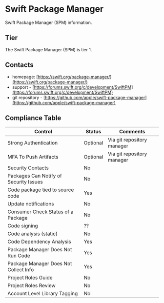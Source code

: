 # Swift Package Manager

Swift Package Manager (SPM) information.

## Tier

The Swift Package Manager (SPM) is tier 1.

## Contacts

- homepage: [https://swift.org/package-manager/](https://swift.org/package-manager/)
- support - [https://forums.swift.org/c/development/SwiftPM](https://forums.swift.org/c/development/SwiftPM)
- git repository - [https://github.com/apple/swift-package-manager](https://github.com/apple/swift-package-manager)

## Compliance Table

| Control | Status | Comments |
|---------|--------|--------|
| Strong Authentication | Optional | Via git repository manager |
| MFA To Push Artifacts | Optional | Via git repository manager  |
| Security Contacts | No |  |
| Packages Can Notify of Security Issues | No |  |
| Code package tied to source code | Yes |  |
| Update notifications | No |  |
| Consumer Check Status of a Package | No |  |
| Code signing | ?? |  |
| Code analysis (static) | No |  |
| Code Dependency Analysis | Yes |  |
| Package Manager Does Not Run Code | Yes |  |
| Package Manager Does Not Collect Info | Yes |  |
| Project Roles Guide | No |  |
| Project Roles Review | No | |
| Account Level Library Tagging | No |  |
